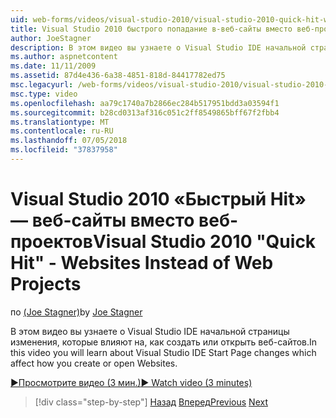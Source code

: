```yaml
---
uid: web-forms/videos/visual-studio-2010/visual-studio-2010-quick-hit-websites-instead-of-web-projects
title: Visual Studio 2010 быстрого попадание в-веб-сайты вместо веб-проектов | Документация Майкрософт
author: JoeStagner
description: В этом видео вы узнаете о Visual Studio IDE начальной страницы изменения, которые влияют на, как создать или открыть веб-сайтов.
ms.author: aspnetcontent
ms.date: 11/11/2009
ms.assetid: 87d4e436-6a38-4851-818d-84417782ed75
msc.legacyurl: /web-forms/videos/visual-studio-2010/visual-studio-2010-quick-hit-websites-instead-of-web-projects
msc.type: video
ms.openlocfilehash: aa79c1740a7b2866ec284b517951bdd3a03594f1
ms.sourcegitcommit: b28cd0313af316c051c2ff8549865bff67f2fbb4
ms.translationtype: MT
ms.contentlocale: ru-RU
ms.lasthandoff: 07/05/2018
ms.locfileid: "37837958"
---
```

<a name="visual-studio-2010-quick-hit---websites-instead-of-web-projects"></a><span data-ttu-id="ca98d-103">Visual Studio 2010 «Быстрый Hit» — веб-сайты вместо веб-проектов</span><span class="sxs-lookup"><span data-stu-id="ca98d-103">Visual Studio 2010 "Quick Hit" - Websites Instead of Web Projects</span></span>
====================
<span data-ttu-id="ca98d-104">по [(Joe Stagner)](https://github.com/JoeStagner)</span><span class="sxs-lookup"><span data-stu-id="ca98d-104">by [Joe Stagner](https://github.com/JoeStagner)</span></span>

<span data-ttu-id="ca98d-105">В этом видео вы узнаете о Visual Studio IDE начальной страницы изменения, которые влияют на, как создать или открыть веб-сайтов.</span><span class="sxs-lookup"><span data-stu-id="ca98d-105">In this video you will learn about Visual Studio IDE Start Page changes which affect how you create or open Websites.</span></span> 

[<span data-ttu-id="ca98d-106">&#9654;Просмотрите видео (3 мин.)</span><span class="sxs-lookup"><span data-stu-id="ca98d-106">&#9654; Watch video (3 minutes)</span></span>](https://channel9.msdn.com/Blogs/ASP-NET-Site-Videos/visual-studio-2010-quick-hit-websites-instead-of-web-projects)

> [!div class="step-by-step"]
> <span data-ttu-id="ca98d-107">[Назад](visual-studio-2010-quick-hit-new-multi-targeting.md)
> [Вперед](visual-studio-2010-quick-hit-snippets-intellisense.md)</span><span class="sxs-lookup"><span data-stu-id="ca98d-107">[Previous](visual-studio-2010-quick-hit-new-multi-targeting.md)
[Next](visual-studio-2010-quick-hit-snippets-intellisense.md)</span></span>
